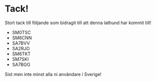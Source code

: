 # Tack!

Stort tack till följande som bidragit till att denna lathund har kommit till!

* SM0TSC
* SM6CNN
* SA7BVV
* SA2RJO
* SM6TKT
* SM7SKI
* SA7BGG

Sist men inte minst alla ni användare i Sverige!